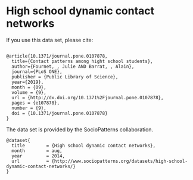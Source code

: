 # High school dynamic contact networks 

If you use this data set, please cite: 

```

@article{10.1371/journal.pone.0107878,
  title={Contact patterns among hight school students},
  author={Fournet, , Julie AND Barrat, , Alain},
  journal={PLoS ONE},
  publisher = {Public Library of Science},
  year={2019},
  month = {09},
  volume = {9},
  url = {http://dx.doi.org/10.1371%2Fjournal.pone.0107878},
  pages = {e107878},
  number = {9},
  doi = {10.1371/journal.pone.0107878}       
}
```

The data set is provided by the SocioPatterns collaboration.

```
@dataset{
  title        = {High school dynamic contact networks},
  month        = aug,
  year         = 2014,
  url          = {http://www.sociopatterns.org/datasets/high-school-dynamic-contact-networks/}
}
```
